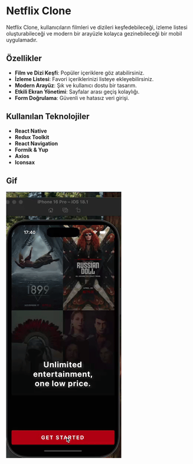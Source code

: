 # Netflix Clone 

Netflix Clone, kullanıcıların filmleri ve dizileri keşfedebileceği, izleme listesi oluşturabileceği ve modern bir arayüzle kolayca gezinebileceği bir mobil uygulamadır.  

## Özellikler  
- **Film ve Dizi Keşfi**: Popüler içeriklere göz atabilirsiniz.  
- **İzleme Listesi**: Favori içeriklerinizi listeye ekleyebilirsiniz.  
- **Modern Arayüz**: Şık ve kullanıcı dostu bir tasarım.  
- **Etkili Ekran Yönetimi**: Sayfalar arası geçiş kolaylığı.  
- **Form Doğrulama**: Güvenli ve hatasız veri girişi.  

## Kullanılan Teknolojiler  

- **React Native**  
- **Redux Toolkit**  
- **React Navigation**  
- **Formik & Yup**  
- **Axios**  
- **Iconsax**  

## Gif

![](./src/assets/images/ezgif-1-5b33451b6d.gif)